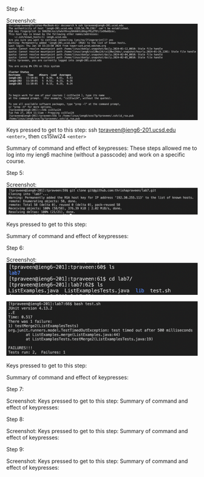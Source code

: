 Step 4:

Screenshot: ![Image](lab4_step4.png)

Keys pressed to get to this step: ssh tpraveen@ieng6-201.ucsd.edu `<enter>`, then cs15lwi24 `<enter>`

Summary of command and effect of keypresses: These steps allowed me to log into my ieng6 machine (without a passcode) and work on a specific course. 

Step 5:

Screenshot: ![Image](lab4_step5.png)

Keys pressed to get to this step:

Summary of command and effect of keypresses:

Step 6:

Screenshot: ![Image](lab4_step6.1.png)

![Image](lab4_step6.2.png)

Keys pressed to get to this step:

Summary of command and effect of keypresses:

Step 7:

Screenshot:
Keys pressed to get to this step:
Summary of command and effect of keypresses:

Step 8:

Screenshot:
Keys pressed to get to this step:
Summary of command and effect of keypresses:

Step 9:

Screenshot:
Keys pressed to get to this step:
Summary of command and effect of keypresses:
